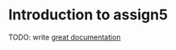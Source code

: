 # Introduction to assign5

TODO: write [great documentation](http://jacobian.org/writing/what-to-write/)
